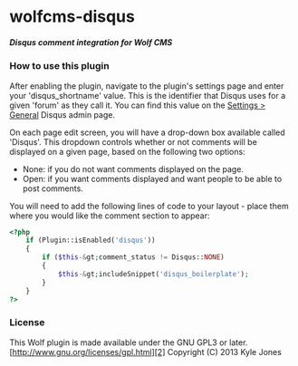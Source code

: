 wolfcms-disqus
==============

##### Disqus comment integration for Wolf CMS

### How to use this plugin

After enabling the plugin, navigate to the plugin's settings page and enter your 'disqus\_shortname' value. This is the identifier that Disqus uses for a given 'forum' as they call it. You can find this value on the [Settings > General][1] Disqus admin page.

On each page edit screen, you will have a drop-down box available called 'Disqus'. This dropdown controls whether or not comments will be displayed on a given page, based on the following two options:

  * None: if you do not want comments displayed on the page.
  * Open: if you want comments displayed and want people to be able to post comments.

You will need to add the following lines of code to your layout - place them where you would like the comment section to appear:

```php
<?php
    if (Plugin::isEnabled('disqus'))
    {
        if ($this-&gt;comment_status != Disqus::NONE)
        {
            $this-&gt;includeSnippet('disqus_boilerplate');
        }
    }
?>
```

### License

This Wolf plugin is made available under the GNU GPL3 or later.
[http://www.gnu.org/licenses/gpl.html][2]
Copyright (C) 2013 Kyle Jones 

[1]: http://disqus.com/admin/settings/
[2]: http://www.gnu.org/licenses/gpl.html
